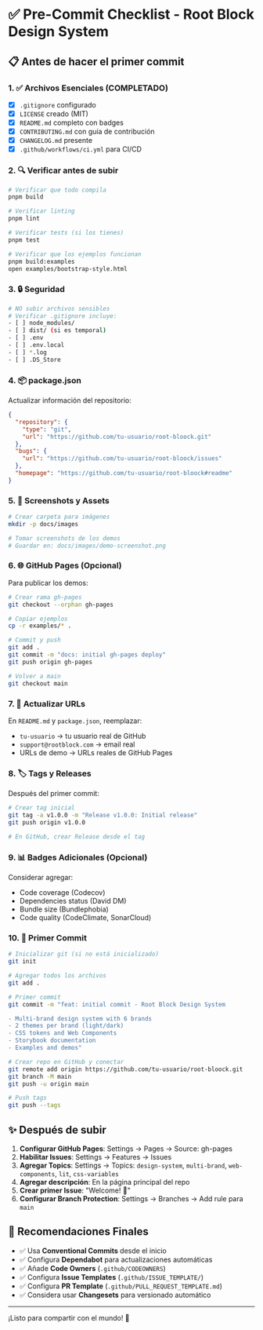 # ✅ Pre-Commit Checklist - Root Block Design System

## 📋 Antes de hacer el primer commit

### 1. ✅ Archivos Esenciales (COMPLETADO)
- [x] `.gitignore` configurado
- [x] `LICENSE` creado (MIT)
- [x] `README.md` completo con badges
- [x] `CONTRIBUTING.md` con guía de contribución
- [x] `CHANGELOG.md` presente
- [x] `.github/workflows/ci.yml` para CI/CD

### 2. 🔍 Verificar antes de subir

```bash
# Verificar que todo compila
pnpm build

# Verificar linting
pnpm lint

# Verificar tests (si los tienes)
pnpm test

# Verificar que los ejemplos funcionan
pnpm build:examples
open examples/bootstrap-style.html
```

### 3. 🔒 Seguridad

```bash
# NO subir archivos sensibles
# Verificar .gitignore incluye:
- [ ] node_modules/
- [ ] dist/ (si es temporal)
- [ ] .env
- [ ] .env.local
- [ ] *.log
- [ ] .DS_Store
```

### 4. 📦 package.json

Actualizar información del repositorio:

```json
{
  "repository": {
    "type": "git",
    "url": "https://github.com/tu-usuario/root-bloock.git"
  },
  "bugs": {
    "url": "https://github.com/tu-usuario/root-bloock/issues"
  },
  "homepage": "https://github.com/tu-usuario/root-bloock#readme"
}
```

### 5. 📸 Screenshots y Assets

```bash
# Crear carpeta para imágenes
mkdir -p docs/images

# Tomar screenshots de los demos
# Guardar en: docs/images/demo-screenshot.png
```

### 6. 🌐 GitHub Pages (Opcional)

Para publicar los demos:

```bash
# Crear rama gh-pages
git checkout --orphan gh-pages

# Copiar ejemplos
cp -r examples/* .

# Commit y push
git add .
git commit -m "docs: initial gh-pages deploy"
git push origin gh-pages

# Volver a main
git checkout main
```

### 7. 📝 Actualizar URLs

En `README.md` y `package.json`, reemplazar:
- `tu-usuario` → tu usuario real de GitHub
- `support@rootblock.com` → email real
- URLs de demo → URLs reales de GitHub Pages

### 8. 🏷️ Tags y Releases

Después del primer commit:

```bash
# Crear tag inicial
git tag -a v1.0.0 -m "Release v1.0.0: Initial release"
git push origin v1.0.0

# En GitHub, crear Release desde el tag
```

### 9. 📊 Badges Adicionales (Opcional)

Considerar agregar:
- Code coverage (Codecov)
- Dependencies status (David DM)
- Bundle size (Bundlephobia)
- Code quality (CodeClimate, SonarCloud)

### 10. 🚀 Primer Commit

```bash
# Inicializar git (si no está inicializado)
git init

# Agregar todos los archivos
git add .

# Primer commit
git commit -m "feat: initial commit - Root Block Design System

- Multi-brand design system with 6 brands
- 2 themes per brand (light/dark)
- CSS tokens and Web Components
- Storybook documentation
- Examples and demos"

# Crear repo en GitHub y conectar
git remote add origin https://github.com/tu-usuario/root-bloock.git
git branch -M main
git push -u origin main

# Push tags
git push --tags
```

## ✨ Después de subir

1. **Configurar GitHub Pages**: Settings → Pages → Source: gh-pages
2. **Habilitar Issues**: Settings → Features → Issues
3. **Agregar Topics**: Settings → Topics: `design-system`, `multi-brand`, `web-components`, `lit`, `css-variables`
4. **Agregar descripción**: En la página principal del repo
5. **Crear primer Issue**: "Welcome! 👋"
6. **Configurar Branch Protection**: Settings → Branches → Add rule para `main`

## 🎯 Recomendaciones Finales

- ✅ Usa **Conventional Commits** desde el inicio
- ✅ Configura **Dependabot** para actualizaciones automáticas
- ✅ Añade **Code Owners** (`.github/CODEOWNERS`)
- ✅ Configura **Issue Templates** (`.github/ISSUE_TEMPLATE/`)
- ✅ Configura **PR Template** (`.github/PULL_REQUEST_TEMPLATE.md`)
- ✅ Considera usar **Changesets** para versionado automático

---

¡Listo para compartir con el mundo! 🚀
